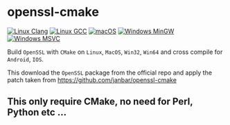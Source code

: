 # openssl-cmake

[![Linux Clang](https://github.com/flagarde/openssl-cmake/actions/workflows/Linux-Clang.yml/badge.svg)](https://github.com/flagarde/openssl-cmake/actions/workflows/Linux-Clang.yml) [![Linux GCC](https://github.com/flagarde/openssl-cmake/actions/workflows/Linux-GCC.yml/badge.svg)](https://github.com/flagarde/openssl-cmake/actions/workflows/Linux-GCC.yml) [![macOS](https://github.com/flagarde/openssl-cmake/actions/workflows/macOS.yml/badge.svg)](https://github.com/flagarde/openssl-cmake/actions/workflows/macOS.yml) [![Windows MinGW](https://github.com/flagarde/openssl-cmake/actions/workflows/Windows-MinGW.yml/badge.svg)](https://github.com/flagarde/openssl-cmake/actions/workflows/Windows-MinGW.yml) [![Windows MSVC](https://github.com/flagarde/openssl-cmake/actions/workflows/Windows-MSVC.yml/badge.svg)](https://github.com/flagarde/openssl-cmake/actions/workflows/Windows-MSVC.yml)

Build `OpenSSL` with `CMake` on `Linux`, `MacOS`, `Win32`, `Win64` and cross compile for `Android`, `IOS`.

This download the `OpenSSL` package from the official repo and apply the patch taken from https://github.com/janbar/openssl-cmake

## This only require CMake, no need for Perl, Python etc ...
